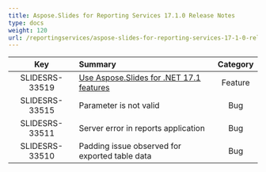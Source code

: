 ```yaml
---
title: Aspose.Slides for Reporting Services 17.1.0 Release Notes
type: docs
weight: 120
url: /reportingservices/aspose-slides-for-reporting-services-17-1-0-release-notes/
---
```


|**Key** |**Summary** |**Category** |
| :-: | :- | :-: |
|SLIDESRS-33519|[Use Aspose.Slides for .NET 17.1 features](https://docs.aspose.com/display/slidesnet/Aspose.Slides+for+.NET+17.1.0+Release+Notes)|Feature|
|SLIDESRS-33515|Parameter is not valid|Bug|
|SLIDESRS-33511|Server error in reports application|Bug|
|SLIDESRS-33510|Padding issue observed for exported table data|Bug|

